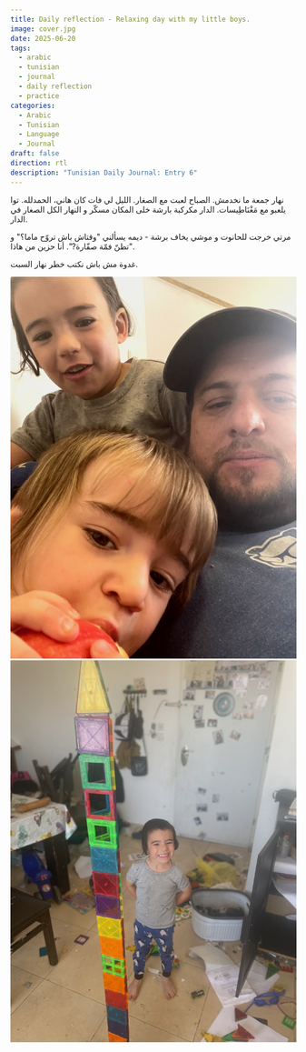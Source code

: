 ```yaml
---
title: Daily reflection - Relaxing day with my little boys.
image: cover.jpg
date: 2025-06-20
tags:
  - arabic
  - tunisian
  - journal
  - daily reflection
  - practice
categories:
  - Arabic
  - Tunisian
  - Language
  - Journal
draft: false
direction: rtl
description: "Tunisian Daily Journal: Entry 6"
---
```


نهار جمعة ما نخدمش. الصباح لعبت مع الصغار. الليل لي فات كان هاني، الحمدلله. توا يلعبو مع مَغْنَاطِيسات. الدار مكركبة بارشة خلى المكان مسكّر و النهار الكل الصغار في الدار.

مرتي خرجت للحانوت و  موشي يخاف برشة - ديمه يسألني "وقتاش باش تروّح ماما؟" و "تظنّ فمّة صفّارة?". أنا حزين من هاذا.

غدوة مش باش نكتب خطر نهار السبت.

![Moishy Shmuly](moishy-shmuly.jpg)![Magnets](magnets.jpg)
